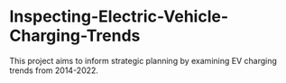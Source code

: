 # Inspecting-Electric-Vehicle-Charging-Trends
This project aims to inform strategic planning by examining EV charging trends from 2014-2022.
